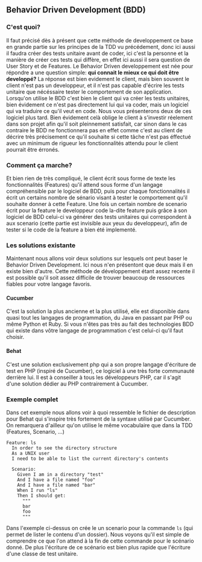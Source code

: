 
## Behavior Driven Development (BDD)

### C'est quoi?
Il faut précisé dès à présent que cette méthode de developpement ce base en grande partie sur les principes de la TDD vu précédement, donc ici aussi il faudra créer des tests unitaire avant de coder, ici c'est la personne et la manière de créer ces tests qui diffère, en effet ici aussi il sera question de User Story et de Features.
Le Behavior Driven developpement est née pour répondre a une question simple: **qui connait le mieux ce qui doit être developpé?** La réponse est bien evidement le client, mais bien souvent le client n'est pas un developpeur, et il n'est pas capable d'écrire les tests unitaire que nécéssaire tester le comportement de son application.
Lorsqu'on utilise le BDD c'est bien le client qui va créer les tests unitaires, bien évidement ce n'est pas directement lui qui va coder, mais un logiciel qui va traduire ce qu'il veut en code. Nous vous présenterons deux de ces logiciel plus tard. Bien évidement celà oblige le client à s'investir réelement dans son projet afin qu'il soit pleinnement satisfait, car sinon dans le cas contraire le BDD ne fonctionnera pas en effet comme c'est au client de décrire très précisement ce qu'il souhaite si cette tâche n'est pas éffectué avec un minimum de rigueur les fonctionnalités attendu pour le client pourrait être érronés.


### Comment ça marche?
Et bien rien de très compliqué, le client écrit sous forme de texte les fonctionnalités (Features) qu'il attend sous forme d'un langage compréhensible par le logiciel de BDD, puis pour chaque fonctionnalités il écrit un certains nombre de sénario visant à tester le comportement qu'il souhaite donner à cette Feature. Une fois un certain nombre de scenario écrit pour la feature le developpeur code la-dite feature puis grâce à son logiciel de BDD celui-ci va générer des tests unitaires qui correspondent à aux scenario (cette partie est invisible aux yeux du developpeur), afin de tester si le code de la feature a bien été implementé.

### Les solutions existante
Maintenant nous allons voir deux solutions sur lesquels ont peut baser le Behavior Driven Development. Ici nous n'en présentont que deux mais il en existe bien d'autre. Cette méthode de développement étant assez recente il est possible qu'il soit assez difficile de trouver beaucoup de ressources fiables pour votre langage favoris.

#### Cucumber
C'est la solution la plus ancienne et la plus utilisé, elle est disponible dans quasi tout les langages de programmation, du Java en passant par PHP ou même Python et Ruby. Si vous n'êtes pas très au fait des technologies BDD qui existe dans vôtre langage de programmation c'est celui-ci qu'il faut choisir.

#### Behat
C'est une solution exclusivement php qui a son propre langage d'écriture de test en PHP (inspiré de Cucumber), ce logiciel à une très forte communauté derrière lui. Il est à conseiller à tous les développeurs PHP, car il s'agit d'une solution dédier au PHP contrairement à Cucumber.

### Exemple complet
Dans cet exemple nous allons voir à quoi ressemble le fichier de description pour Behat qui s'inspire très fortement de la syntaxe utilisé par Cucumber. On remarquera d'ailleur qu'on utilise le même vocabulaire que dans la TDD (Features, Scenario, ...)

```
Feature: ls
  In order to see the directory structure
  As a UNIX user
  I need to be able to list the current directory's contents

  Scenario:
    Given I am in a directory "test"
    And I have a file named "foo"
    And I have a file named "bar"
    When I run "ls"
    Then I should get:
      """
      bar
      foo
      """
```
Dans l'exemple ci-dessus on crée le un scenario pour la commande ``ls`` (qui permet de lister le contenu d'un dossier). Nous voyons qu'il est  simple de comprendre ce que l'on attend à la fin de cette commande pour le scénario donné. De plus l'écriture de ce scénario est bien plus rapide que l'écriture d'une classe de test unitaire.

